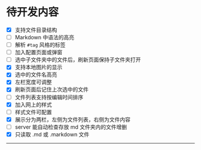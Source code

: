 # 待开发内容

- [x] 支持文件目录结构
- [ ] Markdown 中语法的高亮
- [ ] 解析 `#tag` 风格的标签
- [ ] 加入配置页面或弹窗
- [ ] 选中子文件夹中的文件后，刷新页面保持子文件夹打开
- [x] 支持本地图片的显示
- [x] 选中的文件名高亮
- [x] 左栏宽度可调整
- [x] 刷新页面后记住上次选中的文件
- [ ] 文件列表支持按编辑时间排序
- [x] 加入网上的样式
- [ ] 样式文件可配置
- [x] 展示分为两栏，左侧为文件列表，右侧为文件内容
- [ ] server 能自动检查存放 md 文件夹内的文件增删
- [x] 只读取 .md 或 .markdown 文件

---

